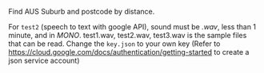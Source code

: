 Find AUS Suburb and postcode by distance.

For `test2` (speech to text with google API), sound must be *.wav*, less than 1 minute, and in *MONO*. test1.wav, test2.wav, test3.wav is the sample files that can be read. Change the `key.json` to your own key (Refer to https://cloud.google.com/docs/authentication/getting-started to create a json service account)
